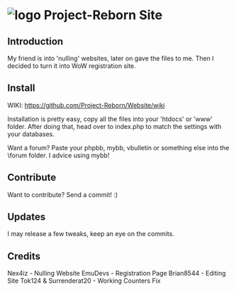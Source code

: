 # ![logo](http://i.imgur.com/FEbMK2p.png) Project-Reborn Site

## Introduction

My friend is into 'nulling' websites, later on gave the files to me. 
Then I decided to turn it into WoW registration site.

## Install

WIKI: https://github.com/Project-Reborn/Website/wiki

Installation is pretty easy, copy all the files into your 'htdocs' or 'www' folder. 
After doing that, head over to index.php to match the settings with your databases.

Want a forum? Paste your phpbb, mybb, vbulletin or something else into the \forum folder. I advice using mybb!

## Contribute

Want to contribute? Send a commit! :)

## Updates

I may release a few tweaks, keep an eye on the commits.

## Credits

Nex4iz - Nulling Website
EmuDevs - Registration Page
Brian8544 - Editing Site
Tok124 & Surrenderat20 - Working Counters Fix
